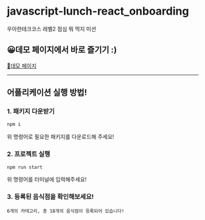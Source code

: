 # javascript-lunch-react_onboarding

우아한테크코스 레벨2 점심 뭐 먹지 미션

## 😀데모 페이지에서 바로 즐기기 :)

[🎯데모 페이지](https://creative-lee.github.io/react-lunch/)

---

## 어플리케이션 실행 방법!

### 1. 패키지 다운받기

```bash
npm i
```

위 명령어로 필요한 패키지를 다운로드해 주세요!

### 2. 프로젝트 실행

```bash
npm run start
```

위 명령어를 터미널에 입력해주세요!

### 3. 등록된 음식점을 확인해보세요!

```
6개의 카테고리, 총 18개의 음식점이 등록되어 있습니다!
```

